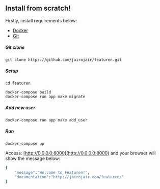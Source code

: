 
## Install from scratch!

Firstly, install requirements below:

- [Docker](https://www.docker.com/products/docker-desktop)
- [Git](https://git-scm.com) 

##### Git clone

	git clone https://github.com/jairojair/featuren.git

##### Setup

	cd featuren

	docker-compose build
	docker-compose run app make migrate

##### Add new user

	docker-compose run app make add_user

##### Run

	docker-compose up

Access: [http://0.0.0.0:8000](http://0.0.0.0:8000) and your browser will show the message below: 

```bash
{
	"message":"Welcome to Featuren!",
	"documentation":"http://jairojair.com/featuren/"
}
```
